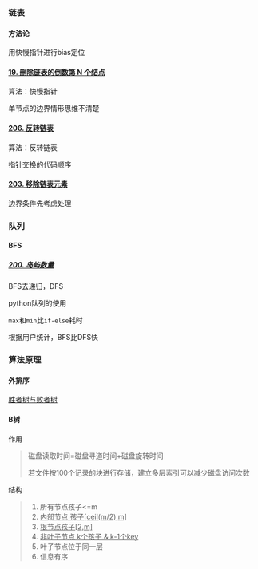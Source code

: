 ### 链表

#### 方法论

用快慢指针进行bias定位



#### [19. 删除链表的倒数第 N 个结点](https://leetcode-cn.com/problems/remove-nth-node-from-end-of-list/)

算法：快慢指针

单节点的边界情形思维不清楚

#### [206. 反转链表](https://leetcode-cn.com/problems/reverse-linked-list/)

算法：反转链表

指针交换的代码顺序

#### [203. 移除链表元素](https://leetcode-cn.com/problems/remove-linked-list-elements/)

边界条件先考虑处理

### 队列

#### BFS

##### [200. 岛屿数量](https://leetcode-cn.com/problems/number-of-islands/)

BFS去递归，DFS

python队列的使用

`max`和`min`比`if-else`耗时

根据用户统计，BFS比DFS快



### 算法原理

#### 外排序

[胜者树与败者树](https://blog.csdn.net/whz_zb/article/details/7425152)

#### B树

作用

> 磁盘读取时间=磁盘寻道时间+磁盘旋转时间
>
> 若文件按100个记录的块进行存储，建立多层索引可以减少磁盘访问次数

结构

> 1. 所有节点孩子<=m
> 2. <u>内部节点 孩子[ceil(m/2),m]</u>
> 3. <u>根节点孩子[2,m]</u>
> 4. <u>非叶子节点 k个孩子 & k-1个key</u>
> 5. 叶子节点位于同一层
> 6. 信息有序

